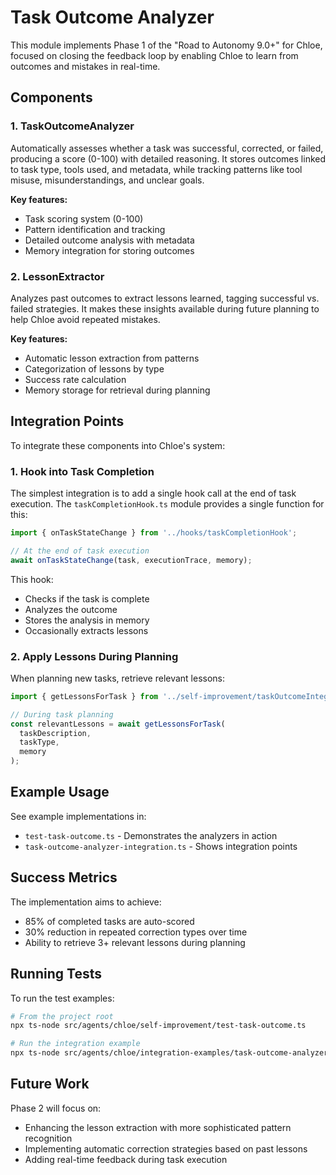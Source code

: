 # Task Outcome Analyzer

This module implements Phase 1 of the "Road to Autonomy 9.0+" for Chloe, focused on closing the feedback loop by enabling Chloe to learn from outcomes and mistakes in real-time.

## Components

### 1. TaskOutcomeAnalyzer

Automatically assesses whether a task was successful, corrected, or failed, producing a score (0-100) with detailed reasoning. It stores outcomes linked to task type, tools used, and metadata, while tracking patterns like tool misuse, misunderstandings, and unclear goals.

**Key features:**
- Task scoring system (0-100)
- Pattern identification and tracking
- Detailed outcome analysis with metadata
- Memory integration for storing outcomes

### 2. LessonExtractor

Analyzes past outcomes to extract lessons learned, tagging successful vs. failed strategies. It makes these insights available during future planning to help Chloe avoid repeated mistakes.

**Key features:**
- Automatic lesson extraction from patterns
- Categorization of lessons by type
- Success rate calculation
- Memory storage for retrieval during planning

## Integration Points

To integrate these components into Chloe's system:

### 1. Hook into Task Completion

The simplest integration is to add a single hook call at the end of task execution. The `taskCompletionHook.ts` module provides a single function for this:

```typescript
import { onTaskStateChange } from '../hooks/taskCompletionHook';

// At the end of task execution
await onTaskStateChange(task, executionTrace, memory);
```

This hook:
- Checks if the task is complete 
- Analyzes the outcome
- Stores the analysis in memory
- Occasionally extracts lessons

### 2. Apply Lessons During Planning

When planning new tasks, retrieve relevant lessons:

```typescript
import { getLessonsForTask } from '../self-improvement/taskOutcomeIntegration';

// During task planning
const relevantLessons = await getLessonsForTask(
  taskDescription, 
  taskType, 
  memory
);
```

## Example Usage

See example implementations in:
- `test-task-outcome.ts` - Demonstrates the analyzers in action
- `task-outcome-analyzer-integration.ts` - Shows integration points

## Success Metrics

The implementation aims to achieve:
- 85% of completed tasks are auto-scored
- 30% reduction in repeated correction types over time
- Ability to retrieve 3+ relevant lessons during planning

## Running Tests

To run the test examples:

```bash
# From the project root
npx ts-node src/agents/chloe/self-improvement/test-task-outcome.ts

# Run the integration example
npx ts-node src/agents/chloe/integration-examples/task-outcome-analyzer-integration.ts
```

## Future Work

Phase 2 will focus on:
- Enhancing the lesson extraction with more sophisticated pattern recognition
- Implementing automatic correction strategies based on past lessons
- Adding real-time feedback during task execution 